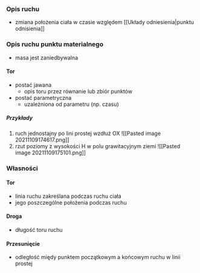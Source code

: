 ### Opis ruchu
- zmiana położenia ciała w czasie względem [[Układy odniesienia|punktu odnisienia]]

### Opis ruchu punktu materialnego
- masa jest zaniedbywalna

#### Tor
- postać jawana
	- opis toru przez równanie lub zbiór punktów
- postać parametryczna
	- uzależniona od parametru (np. czasu)

##### Przykłady
1. ruch jednostajny po lini prostej wzdłuż OX
![[Pasted image 20211109174617.png]]
2. rzut poziomy z wysokości H w polu grawitacyjnym ziemi
![[Pasted image 20211109175101.png]]

### Własności
#### Tor
- linia ruchu zakreślana podczas ruchu ciała
- jego poszczególne położenia podczas ruchu

#### Droga
- długość toru ruchu

#### Przesunięcie
- odległość międy punktem początkowym a końcowym ruchu w linii prostej

